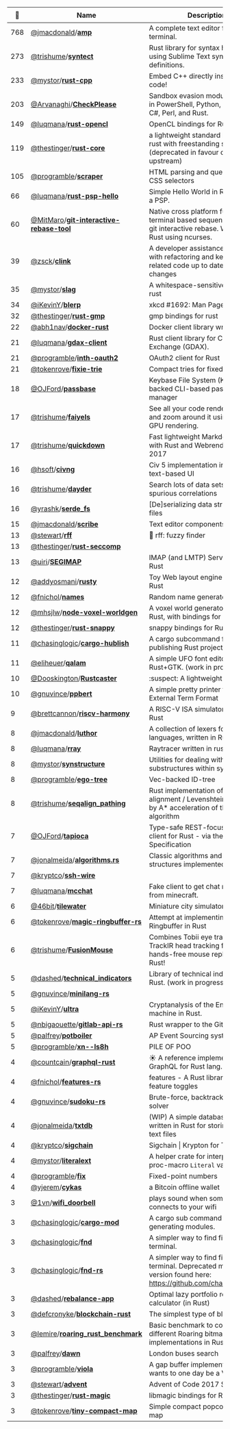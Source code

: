 |:star2: | Name | Description | 🌍|
|---|---|---|---|
|768|[@jmacdonald](https://github.com/jmacdonald)/[**amp**](https://github.com/jmacdonald/amp)|A complete text editor for your terminal.|[:arrow_upper_right:](https://amp.rs)|
|273|[@trishume](https://github.com/trishume)/[**syntect**](https://github.com/trishume/syntect)|Rust library for syntax highlighting using Sublime Text syntax definitions.|[:arrow_upper_right:](https://docs.rs/syntect)|
|233|[@mystor](https://github.com/mystor)/[**rust-cpp**](https://github.com/mystor/rust-cpp)|Embed C++ directly inside your rust code!||
|203|[@Arvanaghi](https://github.com/Arvanaghi)/[**CheckPlease**](https://github.com/Arvanaghi/CheckPlease)|Sandbox evasion modules written in PowerShell, Python, Go, Ruby, C, C#, Perl, and Rust.|[:arrow_upper_right:](https://twitter.com/arvanaghi)|
|149|[@luqmana](https://github.com/luqmana)/[**rust-opencl**](https://github.com/luqmana/rust-opencl)|OpenCL bindings for Rust.||
|119|[@thestinger](https://github.com/thestinger)/[**rust-core**](https://github.com/thestinger/rust-core)|a lightweight standard library for rust with freestanding support (deprecated in favour of libcore upstream)||
|105|[@programble](https://github.com/programble)/[**scraper**](https://github.com/programble/scraper)|HTML parsing and querying with CSS selectors|[:arrow_upper_right:](https://docs.rs/scraper)|
|66|[@luqmana](https://github.com/luqmana)/[**rust-psp-hello**](https://github.com/luqmana/rust-psp-hello)|Simple Hello World in Rust to run on a PSP.||
|60|[@MitMaro](https://github.com/MitMaro)/[**git-interactive-rebase-tool**](https://github.com/MitMaro/git-interactive-rebase-tool)|Native cross platform full feature terminal based sequence editor for git interactive rebase. Written in Rust using ncurses.|[:arrow_upper_right:](http://gitrebasetool.mitmaro.ca/)|
|39|[@zsck](https://github.com/zsck)/[**clink**](https://github.com/zsck/clink)|A developer assistance tool to help with refactoring and keeping related code up to date with changes||
|35|[@mystor](https://github.com/mystor)/[**slag**](https://github.com/mystor/slag)|A whitespace-sensitive syntax for rust||
|34|[@iKevinY](https://github.com/iKevinY)/[**blerp**](https://github.com/iKevinY/blerp)|xkcd #1692: Man Page|[:arrow_upper_right:](https://xkcd.com/1692/)|
|32|[@thestinger](https://github.com/thestinger)/[**rust-gmp**](https://github.com/thestinger/rust-gmp)|gmp bindings for rust||
|22|[@abh1nav](https://github.com/abh1nav)/[**docker-rust**](https://github.com/abh1nav/docker-rust)|Docker client library written in Rust||
|21|[@luqmana](https://github.com/luqmana)/[**gdax-client**](https://github.com/luqmana/gdax-client)|Rust client library for Coinbase Exchange (GDAX).||
|21|[@programble](https://github.com/programble)/[**inth-oauth2**](https://github.com/programble/inth-oauth2)|OAuth2 client for Rust|[:arrow_upper_right:](https://docs.rs/crate/inth-oauth2)|
|21|[@tokenrove](https://github.com/tokenrove)/[**fixie-trie**](https://github.com/tokenrove/fixie-trie)|Compact tries for fixed-width keys||
|18|[@OJFord](https://github.com/OJFord)/[**passbase**](https://github.com/OJFord/passbase)|Keybase File System (KBFS)-backed CLI-based password manager||
|17|[@trishume](https://github.com/trishume)/[**faiyels**](https://github.com/trishume/faiyels)|See all your code rendered at once and zoom around it using Rust & GPU rendering.||
|17|[@trishume](https://github.com/trishume)/[**quickdown**](https://github.com/trishume/quickdown)|Fast lightweight Markdown viewer with Rust and Webrender. HtN 2017||
|16|[@hsoft](https://github.com/hsoft)/[**civng**](https://github.com/hsoft/civng)|Civ 5 implementation in Rust with a text-based UI||
|16|[@trishume](https://github.com/trishume)/[**dayder**](https://github.com/trishume/dayder)|Search lots of data sets for spurious correlations|[:arrow_upper_right:](http://dayder.thume.ca/)|
|16|[@yrashk](https://github.com/yrashk)/[**serde_fs**](https://github.com/yrashk/serde_fs)|[De]serializing data structures as files||
|15|[@jmacdonald](https://github.com/jmacdonald)/[**scribe**](https://github.com/jmacdonald/scribe)|Text editor components||
|13|[@stewart](https://github.com/stewart)/[**rff**](https://github.com/stewart/rff)|:microscope: rff: fuzzy finder||
|13|[@thestinger](https://github.com/thestinger)/[**rust-seccomp**](https://github.com/thestinger/rust-seccomp)|||
|13|[@uiri](https://github.com/uiri)/[**SEGIMAP**](https://github.com/uiri/SEGIMAP)|IMAP (and LMTP) Server written in Rust||
|12|[@addyosmani](https://github.com/addyosmani)/[**rusty**](https://github.com/addyosmani/rusty)|Toy Web layout engine written in Rust||
|12|[@fnichol](https://github.com/fnichol)/[**names**](https://github.com/fnichol/names)|Random name generator for Rust||
|12|[@mhsjlw](https://github.com/mhsjlw)/[**node-voxel-worldgen**](https://github.com/mhsjlw/node-voxel-worldgen)|A voxel world generator written in Rust, with bindings for Node||
|12|[@thestinger](https://github.com/thestinger)/[**rust-snappy**](https://github.com/thestinger/rust-snappy)|snappy bindings for Rust||
|11|[@chasinglogic](https://github.com/chasinglogic)/[**cargo-hublish**](https://github.com/chasinglogic/cargo-hublish)|A cargo subcommand for publishing Rust projects to github.||
|11|[@eliheuer](https://github.com/eliheuer)/[**qalam**](https://github.com/eliheuer/qalam)|A simple UFO font editor in Rust+GTK. (work in progress)||
|10|[@Dooskington](https://github.com/Dooskington)/[**Rustcaster**](https://github.com/Dooskington/Rustcaster)|:suspect: A lightweight raycaster.||
|10|[@gnuvince](https://github.com/gnuvince)/[**ppbert**](https://github.com/gnuvince/ppbert)|A simple pretty printer for Erlang's External Term Format||
|9|[@brettcannon](https://github.com/brettcannon)/[**riscv-harmony**](https://github.com/brettcannon/riscv-harmony)|A RISC-V ISA simulator written in Rust||
|8|[@jmacdonald](https://github.com/jmacdonald)/[**luthor**](https://github.com/jmacdonald/luthor)|A collection of lexers for various languages, written in Rust.||
|8|[@luqmana](https://github.com/luqmana)/[**rray**](https://github.com/luqmana/rray)|Raytracer written in rust.||
|8|[@mystor](https://github.com/mystor)/[**synstructure**](https://github.com/mystor/synstructure)|Utilities for dealing with substructures within syn macros||
|8|[@programble](https://github.com/programble)/[**ego-tree**](https://github.com/programble/ego-tree)|Vec-backed ID-tree|[:arrow_upper_right:](https://docs.rs/ego-tree)|
|8|[@trishume](https://github.com/trishume)/[**seqalign_pathing**](https://github.com/trishume/seqalign_pathing)|Rust implementation of sequence alignment / Levenshtein distance by A* acceleration of the DP algorithm||
|7|[@OJFord](https://github.com/OJFord)/[**tapioca**](https://github.com/OJFord/tapioca)|Type-safe REST-focused HTTP client for Rust - via the OpenAPI Specification||
|7|[@jonalmeida](https://github.com/jonalmeida)/[**algorithms.rs**](https://github.com/jonalmeida/algorithms.rs)|Classic algorithms and data structures implemented in Rust.||
|7|[@kryptco](https://github.com/kryptco)/[**ssh-wire**](https://github.com/kryptco/ssh-wire)|||
|7|[@luqmana](https://github.com/luqmana)/[**mcchat**](https://github.com/luqmana/mcchat)|Fake client to get chat messages from minecraft.||
|6|[@46bit](https://github.com/46bit)/[**tilewater**](https://github.com/46bit/tilewater)|Miniature city simulator.||
|6|[@tokenrove](https://github.com/tokenrove)/[**magic-ringbuffer-rs**](https://github.com/tokenrove/magic-ringbuffer-rs)|Attempt at implementing the Magic Ringbuffer in Rust||
|6|[@trishume](https://github.com/trishume)/[**FusionMouse**](https://github.com/trishume/FusionMouse)|Combines Tobii eye tracking with TrackIR head tracking for a fast hands-free mouse replacement, in Rust!||
|5|[@dashed](https://github.com/dashed)/[**technical_indicators**](https://github.com/dashed/technical_indicators)|Library of technical indicators in Rust. (work in progress)||
|5|[@gnuvince](https://github.com/gnuvince)/[**minilang-rs**](https://github.com/gnuvince/minilang-rs)|||
|5|[@iKevinY](https://github.com/iKevinY)/[**ultra**](https://github.com/iKevinY/ultra)|Cryptanalysis of the Enigma machine in Rust.||
|5|[@nbigaouette](https://github.com/nbigaouette)/[**gitlab-api-rs**](https://github.com/nbigaouette/gitlab-api-rs)|Rust wrapper to the GitLab API.||
|5|[@palfrey](https://github.com/palfrey)/[**potboiler**](https://github.com/palfrey/potboiler)|AP Event Sourcing system|[:arrow_upper_right:](http://www.lshift.net/blog/2016/10/31/potboiler/)|
|5|[@programble](https://github.com/programble)/[**xn--ls8h**](https://github.com/programble/xn--ls8h)|PILE OF POO||
|4|[@countcain](https://github.com/countcain)/[**graphql-rust**](https://github.com/countcain/graphql-rust)|:sunny: A reference implementation of GraphQL for Rust lang.||
|4|[@fnichol](https://github.com/fnichol)/[**features-rs**](https://github.com/fnichol/features-rs)|features - A Rust library for runtime feature toggles||
|4|[@gnuvince](https://github.com/gnuvince)/[**sudoku-rs**](https://github.com/gnuvince/sudoku-rs)|Brute-force, backtracking Sudoku solver||
|4|[@jonalmeida](https://github.com/jonalmeida)/[**txtdb**](https://github.com/jonalmeida/txtdb)|(WIP) A simple database system written in Rust for storing data in text files||
|4|[@kryptco](https://github.com/kryptco)/[**sigchain**](https://github.com/kryptco/sigchain)|Sigchain \| Krypton for Teams|[:arrow_upper_right:](https://krypt.co)|
|4|[@mystor](https://github.com/mystor)/[**literalext**](https://github.com/mystor/literalext)|A helper crate for interpreting proc-macro `Literal` values||
|4|[@programble](https://github.com/programble)/[**fix**](https://github.com/programble/fix)|Fixed-point numbers|[:arrow_upper_right:](https://docs.rs/fix)|
|4|[@yjerem](https://github.com/yjerem)/[**cykas**](https://github.com/yjerem/cykas)|a Bitcoin offline wallet||
|3|[@1vn](https://github.com/1vn)/[**wifi_doorbell**](https://github.com/1vn/wifi_doorbell)|plays sound when someone connects to your wifi||
|3|[@chasinglogic](https://github.com/chasinglogic)/[**cargo-mod**](https://github.com/chasinglogic/cargo-mod)|A cargo sub command for generating modules.||
|3|[@chasinglogic](https://github.com/chasinglogic)/[**fnd**](https://github.com/chasinglogic/fnd)|A simpler way to find files in the terminal.|[:arrow_upper_right:](http://github.com/chasinglogic/fnd)|
|3|[@chasinglogic](https://github.com/chasinglogic)/[**fnd-rs**](https://github.com/chasinglogic/fnd-rs)|A simpler way to find files in the terminal. Deprecated maintained version found here: https://github.com/chasinglogic/fnd||
|3|[@dashed](https://github.com/dashed)/[**rebalance-app**](https://github.com/dashed/rebalance-app)|Optimal lazy portfolio rebalancing calculator (in Rust)||
|3|[@defcronyke](https://github.com/defcronyke)/[**blockchain-rust**](https://github.com/defcronyke/blockchain-rust)|The simplest type of blockchain.||
|3|[@lemire](https://github.com/lemire)/[**roaring_rust_benchmark**](https://github.com/lemire/roaring_rust_benchmark)|Basic benchmark to compare different Roaring bitmap implementations in Rust||
|3|[@palfrey](https://github.com/palfrey)/[**dawn**](https://github.com/palfrey/dawn)|London buses search|[:arrow_upper_right:](http://www.lshift.net/blog/2016/07/14/dawn-mobile-bus-stops-display/)|
|3|[@programble](https://github.com/programble)/[**viola**](https://github.com/programble/viola)|A gap buffer implementation that wants to one day be a Vi-like editor||
|3|[@stewart](https://github.com/stewart)/[**advent**](https://github.com/stewart/advent)|Advent of Code 2017 Solutions||
|3|[@thestinger](https://github.com/thestinger)/[**rust-magic**](https://github.com/thestinger/rust-magic)|libmagic bindings for Rust||
|3|[@tokenrove](https://github.com/tokenrove)/[**tiny-compact-map**](https://github.com/tokenrove/tiny-compact-map)|Simple compact popcount array map||


